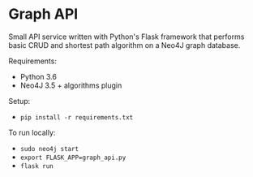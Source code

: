 # Graph API

Small API service written with Python's Flask framework that performs basic CRUD and shortest path algorithm on a Neo4J graph database.

Requirements:
* Python 3.6
* Neo4J 3.5 + algorithms plugin

Setup:
* `pip install -r requirements.txt`

To run locally:
* `sudo neo4j start`
* `export FLASK_APP=graph_api.py`
* `flask run`
